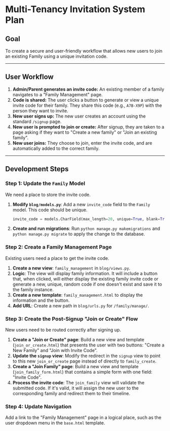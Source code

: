 # Multi-Tenancy Invitation System Plan

## Goal
To create a secure and user-friendly workflow that allows new users to join an existing Family using a unique invitation code.

---

## User Workflow

1.  **Admin/Parent generates an invite code:** An existing member of a family navigates to a "Family Management" page.
2.  **Code is shared:** The user clicks a button to generate or view a unique invite code for their family. They share this code (e.g., `A7B-X9P`) with the person they want to invite.
3.  **New user signs up:** The new user creates an account using the standard `/signup` page.
4.  **New user is prompted to join or create:** After signup, they are taken to a page asking if they want to "Create a new family" or "Join an existing family".
5.  **New user joins:** They choose to join, enter the invite code, and are automatically added to the correct family.

---

## Development Steps

### Step 1: Update the `Family` Model

We need a place to store the invite code.

1.  **Modify `blog/models.py`**: Add a new `invite_code` field to the `Family` model. This code should be unique.
    ```python
    invite_code = models.CharField(max_length=20, unique=True, blank=True, null=True)
    ```
2.  **Create and run migrations**: Run `python manage.py makemigrations` and `python manage.py migrate` to apply the change to the database.

### Step 2: Create a Family Management Page

Existing users need a place to get the invite code.

1.  **Create a new view**: `family_management` in `blog/views.py`.
2.  **Logic**: The view will display family information. It will include a button that, when clicked, will either display the existing family invite code or generate a new, unique, random code if one doesn't exist and save it to the family instance.
3.  **Create a new template**: `family_management.html` to display the information and the button.
4.  **Add URL**: Create a new path in `blog/urls.py` for `/family/manage/`.

### Step 3: Create the Post-Signup "Join or Create" Flow

New users need to be routed correctly after signing up.

1.  **Create a "Join or Create" page**: Build a new view and template (`join_or_create.html`) that presents the user with two buttons: "Create a New Family" and "Join with Invite Code".
2.  **Update the `signup` view**: Modify the redirect in the `signup` view to point to this new `join_or_create` page instead of directly to `family_create`.
3.  **Create a "Join Family" page**: Build a new view and template (`join_family_form.html`) that contains a simple form with one field: "Invite Code".
4.  **Process the invite code**: The `join_family` view will validate the submitted code. If it's valid, it will assign the new user to the corresponding family and redirect them to their timeline.

### Step 4: Update Navigation

Add a link to the "Family Management" page in a logical place, such as the user dropdown menu in the `base.html` template.
